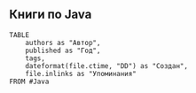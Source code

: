 ## Книги по Java

```dataview
TABLE
	authors as "Автор",
	published as "Год",
	tags,
	dateformat(file.ctime, "DD") as "Создан",
	file.inlinks as "Упоминания"
FROM #Java
```

